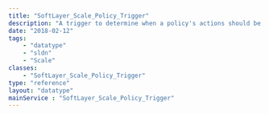 ```yaml
---
title: "SoftLayer_Scale_Policy_Trigger"
description: "A trigger to determine when a policy's actions should be fired."
date: "2018-02-12"
tags:
    - "datatype"
    - "sldn"
    - "Scale"
classes:
    - "SoftLayer_Scale_Policy_Trigger"
type: "reference"
layout: "datatype"
mainService : "SoftLayer_Scale_Policy_Trigger"
---
```

